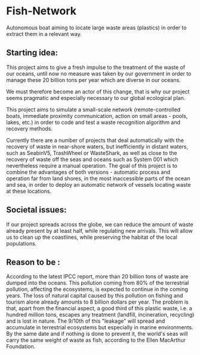 # Fish-Network
Autonomous boat aiming to locate large waste areas (plastics) in order to extract them in a relevant way.

## Starting idea:

This project aims to give a fresh impulse to the treatment of the waste of our oceans, until now no measure was taken by our government in order to manage these 20 billion tons per year which are diverse in our oceans.

We must therefore become an actor of this change, that is why our project seems pragmatic and especially necessary to our global ecological plan.

This project aims to simulate a small-scale network (remote-controlled boats, immediate proximity communication, action on small areas - pools, lakes, etc.) in order to code and test a waste recognition algorithm and recovery methods.

Currently there are a number of projects that deal automatically with the recovery of waste in near-shore waters, but inefficiently in distant waters, such as SeabinV5, TrashWheel or WasteShark, as well as close to the recovery of waste off the seas and oceans such as System 001 which nevertheless require a manual operation. The goal of this project is to combine the advantages of both versions - automatic process and operation far from land shores, in the most inaccessible parts of the ocean and sea, in order to deploy an automatic network of vessels locating waste at these locations.

## Societal issues:


If our project spreads across the globe, we can reduce the amount of waste already present by at least half, while regulating new arrivals. This will allow us to clean up the coastlines, while preserving the habitat of the local populations.


## Reason to be :

According to the latest IPCC report, more than 20 billion tons of waste are dumped into the oceans. This pollution coming from 80% of the terrestrial pollution, affecting the ecosystems, is expected to continue in the coming years. The loss of natural capital caused by this pollution on fishing and tourism alone already amounts to 8 billion dollars per year.
The problem is that, apart from the financial aspect, a good third of this plastic waste, i.e. a hundred million tons, escapes any treatment (landfill, incineration, recycling) and is lost in nature. The 9/10th of this "leakage" will spread and accumulate in terrestrial ecosystems but especially in marine environments. 
By the same date and if nothing is done to prevent it, the world's seas will carry the same weight of waste as fish, according to the Ellen MacArthur Foundation.





